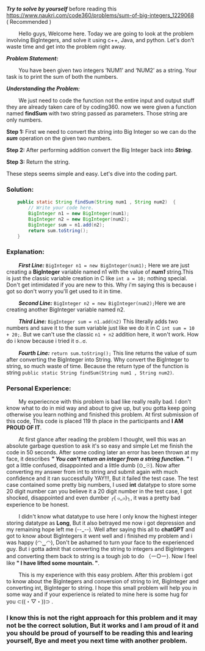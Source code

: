**_*Try to solve by yourself*_** before reading this https://www.naukri.com/code360/problems/sum-of-big-integers_1229068 <br />( Recommended )

&emsp;&emsp; Hello guys, Welcome here. Today we are going to look at the problem involving BigIntegers, and solve it using c++, Java, and python. Let's don't waste time and get into the problem right away.

*_**Problem Statement:**_*

&emsp;&emsp; You have been given two integers ‘NUM1’ and ‘NUM2’ as a string. Your task is to print the sum of both the numbers.



*_**Understanding the Problem:**_*

&emsp;&emsp; We just need to code the function not the entire input and output stuff they are already taken care of by coding360. now we were given a function named **findSum** with two string passed as parameters.
Those string are only numbers.

**Step 1:** First we need to convert the string into Big Integer so we can do the *_**sum**_* operation on the given two numbers. <br />

**Step 2:** After performing addition convert the Big Integer back into ***String***.<br />

**Step 3:** Return the string.

These steps seems simple and easy. Let's dive into the coding part.

### Solution:
```java
	public static String findSum(String num1 , String num2)  {
		// Write your code here.
		BigInteger n1 = new BigInteger(num1);
		BigInteger n2 = new BigInteger(num2);
		BigInteger sum = n1.add(n2);
		return sum.toString();
	}
```

### Explanation:<br />
&emsp;&emsp; ***First Line:*** `BigInteger n1 = new BigInteger(num1);` Here we are just creating a **BigInteger** variable named n1 with the value of ***num1*** string.This is just the classic variable creation in C like `int a = 10;` nothing special. Don't get intimidated if you are new to this. Why i'm saying this is because i got so don't worry you'll get used to it in time.<br />

&emsp;&emsp; ***Second Line:*** `BigInteger n2 = new BigInteger(num2);`Here we are creating another BigInteger variable named n2.<br />

&emsp;&emsp; ***Third Line:*** `BigInteger sum = n1.add(n2)` This literally adds two numbers and save it to the sum variable just like we do it in C `int sum = 10 + 20;`. But we can't use the classic `n1 + n2` addition here, it won't work. How do i know because i tried it ಠ◡ಠ.<br />

&emsp;&emsp; ***Fourth Line:*** `return sum.toString();` This line returns the value of sum after converting the BigInteger into String. Why convert the BigInteger to string, so much waste of time. Because the return type of the function is string `public static String findSum(String num1 , String num2)`.<br />

### Personal Experience:

&emsp;&emsp; My experiecnce with this problem is bad like really really bad. I don't know what to do in mid way and about to give up, but you gotta keep going otherwise you learn nothing and finished this problem. At first submission of this code, This code is placed 119 th place in the participants and **I AM PROUD OF IT**.

&emsp;&emsp; At first glance after reading the problem I thought, well this was an absolute garbage question to ask it's so easy and simple Let me finish the code in 50 seconds. After some coding later an error has been thrown at my face, it describes ***" You can't return an integer from a string function. "*** I got a little confused, disappointed and a little dumb (⊙_☉). Now after converting my answer from int to string and submit again with much confidence and it ran successfully YAY!!!, But it failed the test case. The test case contained some pretty big numbers, I used **int** datatype to store some 20 digit number can you believe it a 20 digit number in the test case, I got shocked, disappointed and even dumber ╭( ๐_๐)╮, it was a pretty bad experience to be honest. 

&emsp;&emsp; I didn't know what datatype to use here I only know the highest integer storing datatype as **Long**, But it also betrayed me now i got depression and my remaining hope left me (--_--). Well after saying this all to **chatGPT** and got to know about BigIntegers it went well and i finished my problem and i was happy (◠‿◠), Don't be ashamed to turn your face to the experienced guy. But i gotta admit that converting the string to integers and BigIntegers and converting them back to string is a tough job to do （ー○ー). Now I feel like **" I have lifted some mountain. "**.

&emsp;&emsp; This is my experience with this easy problem. After this problem i got to know about the BigIntegers and conversion of string to int, BigInteger and converting int, BigInteger to string. I hope this small problem will help you in some way and if your experience is related to mine here is some hug for you ⊂((・▽・))⊃ .

### I know this is not the right approach for this problem and it may not be the correct solution, But it works and I am proud of it and you should be proud of yourself to be reading this and learing yourself, Bye and meet you next time with another problem.
